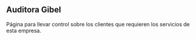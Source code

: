 ## Auditora Gibel
Página para llevar control sobre los clientes que requieren los servicios de esta empresa.